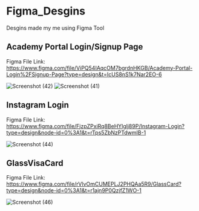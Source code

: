 # Figma_Desgins
Desgins made my me using Figma Tool


Academy Portal Login/Signup Page
-----------------------------------
Figma File Link: https://www.figma.com/file/ViPQ54IAqcOM7bgrdnHKGB/Academy-Portal-Login%2FSignup-Page?type=design&t=IcUS8nS1k7Nar2EO-6

![Screenshot (42)](https://user-images.githubusercontent.com/97233950/237018581-1aa36cd6-5b17-4028-974d-c56bdc5fe6b8.png)
![Screenshot (41)](https://user-images.githubusercontent.com/97233950/237018606-6015aedc-789d-42bc-9323-fedc9e7f261d.png)

Instagram Login
-------------------
Figma File Link: https://www.figma.com/file/FjzpZPxiRq8BeHYlglj89P/Instagram-Login?type=design&node-id=0%3A1&t=rTps5ZbNzPTdwmIB-1

![Screenshot (44)](https://github.com/rohitkumar-14/Figma_Desgins/assets/97233950/f4594e8a-5f70-40c5-9e2f-88d2528dfa76)

GlassVisaCard
-------------------
Figma File Link: https://www.figma.com/file/rVlvOmCUMEPLJ2PHQAa5R9/GlassCard?type=design&node-id=0%3A1&t=r1ajn9P0QzjfZ1WO-1

![Screenshot (46)](https://github.com/rohitkumar-14/Figma_Desgins/assets/97233950/38c33d33-50a6-4662-a327-fba12ad791e4)
